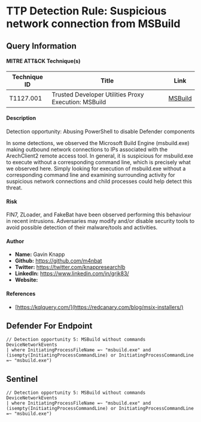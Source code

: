 # TTP Detection Rule: Suspicious network connection from MSBuild

## Query Information

#### MITRE ATT&CK Technique(s)

| Technique ID | Title    | Link    |
| ---  | --- | --- |
|  T1127.001 | Trusted Developer Utilities Proxy Execution: MSBuild | [MSBuild](https://attack.mitre.org/techniques/T1562/001/)|

#### Description
Detection opportunity: Abusing PowerShell to disable Defender components

In some detections, we observed the Microsoft Build Engine (msbuild.exe) making outbound network connections to IPs associated with the ArechClient2 remote access tool. In general, it is suspicious for msbuild.exe to execute without a corresponding command line, which is precisely what we observed here. Simply looking for execution of msbuild.exe without a corresponding command line and examining surrounding activity for suspicious network connections and child processes could help detect this threat.

#### Risk
FIN7, ZLoader, and FakeBat have been observed performing this behaviour in recent intrusions. Adversaries may modify and/or disable security tools to avoid possible detection of their malware/tools and activities. 

#### Author <Optional>
- **Name:** Gavin Knapp
- **Github:** https://github.com/m4nbat 
- **Twitter:** https://twitter.com/knappresearchlb
- **LinkedIn:** https://www.linkedin.com/in/grjk83/
- **Website:**

#### References
- [https://kqlquery.com/](https://redcanary.com/blog/msix-installers/)

## Defender For Endpoint
```KQL
// Detection opportunity 5: MSBuild without commands
DeviceNetworkEvents
| where InitiatingProcessFileName =~ "msbuild.exe" and (isempty(InitiatingProcessCommandLine) or InitiatingProcessCommandLine =~ "msbuild.exe")
```
## Sentinel
```KQL
// Detection opportunity 5: MSBuild without commands
DeviceNetworkEvents
| where InitiatingProcessFileName =~ "msbuild.exe" and (isempty(InitiatingProcessCommandLine) or InitiatingProcessCommandLine =~ "msbuild.exe")
```
